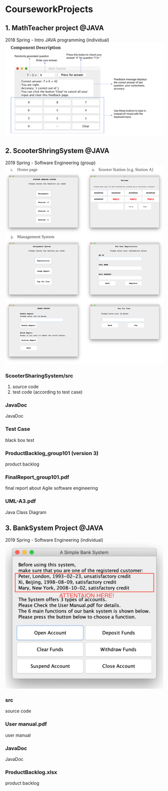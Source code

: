 # CourseworkProjects

## 1. MathTeacher project @JAVA
2018 Spring - Intro JAVA programming (individual)
![Software preview](https://raw.githubusercontent.com/xiaxii/CourseworkProjects/master/MathTeacher/Screenshot.png)

## 2. ScooterShringSystem @JAVA
2019 Spring - Software Engineering (group)
![Software preview](https://raw.githubusercontent.com/xiaxii/CourseworkProjects/master/ScooterSharingSystem/Screenshot.png)
### ScooterSharingSystem/src 
1. source code
2. test code (according to test case)
### JavaDoc
JavaDoc
### Test Case
black box test
### ProductBacklog_group101 (version 3)
product backlog
### FinalReport_group101.pdf
final report about Agile software engineering
### UML-A3.pdf
Java Class Diagram


## 3. BankSystem Project @JAVA
2019 Spring - Software Engineering (individual)
![BankSystem Project](https://raw.githubusercontent.com/xiaxii/CourseworkProjects/master/BankSystem/Screenshot.png)
### src 
source code
### User manual.pdf
user manual
### JavaDoc
JavaDoc
### ProductBacklog.xlsx
product backlog
